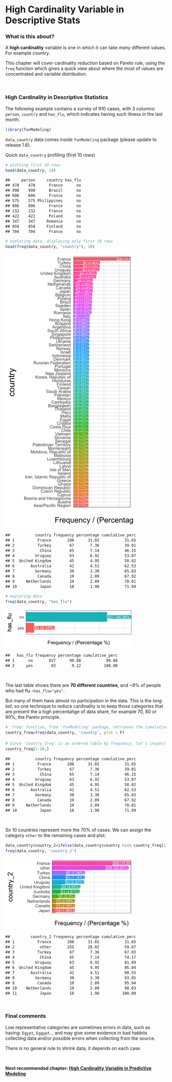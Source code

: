 High Cardinality Variable in Descriptive Stats
===
  
### What is this about?
  
A **high cardinality** variable is one in which it can take _many_ different values. For example country. 

This chapter will cover cardinality reduction based on Pareto rule, using the `freq` function which gives a quick view about where the most of values are concentrated and variable distribution.



 
 
<br> 

### High Cardinality in Descriptive Statistics

The following example contains a survey of 910 cases, with 3 columns: `person`, `country` and `has_flu`, which indicates having such illness in the last month.


```r
library(funModeling) 
```

`data_country` data comes inside `funModeling` package (please update to release 1.6).

Quick `data_country` profiling (first 10 rows)


```r
# plotting first 10 rows
head(data_country, 10)
```

```
##     person     country has_flu
## 478    478      France      no
## 990    990      Brazil      no
## 606    606      France      no
## 575    575 Philippines      no
## 806    806      France      no
## 232    232      France      no
## 422    422      Poland      no
## 347    347     Romania      no
## 858    858     Finland      no
## 704    704      France      no
```

```r
# exploring data, displaying only first 10 rows
head(freq(data_country, "country"), 10)
```

<img src="figure/data_preparation_nominal_variable-1.png" title="plot of chunk data_preparation_nominal_variable" alt="plot of chunk data_preparation_nominal_variable" width="400px" />

```
##           country frequency percentage cumulative_perc
## 1          France       288      31.65           31.65
## 2          Turkey        67       7.36           39.01
## 3           China        65       7.14           46.15
## 4         Uruguay        63       6.92           53.07
## 5  United Kingdom        45       4.95           58.02
## 6       Australia        41       4.51           62.53
## 7         Germany        30       3.30           65.83
## 8          Canada        19       2.09           67.92
## 9     Netherlands        19       2.09           70.01
## 10          Japan        18       1.98           71.99
```


```r
# exploring data
freq(data_country, "has_flu")
```

<img src="figure/data_preparation_nominal_variable_2-1.png" title="plot of chunk data_preparation_nominal_variable_2" alt="plot of chunk data_preparation_nominal_variable_2" width="400px" />

```
##   has_flu frequency percentage cumulative_perc
## 1      no       827      90.88           90.88
## 2     yes        83       9.12          100.00
```

<br>

The last table shows there are **70 different countries**, and ~9% of people who had flu -`has_flu="yes"`.

But many of them have almost no participation in the data. This is the _long tail_, so one technique to reduce cardinality is to keep those categories that are present the a high percentahge of data share, for example 70, 80 or 90%, the Pareto principle.


```r
# 'freq' function, from 'funModeling' package, retrieves the cumulative_percentage that will help to do the cut. 
country_freq=freq(data_country, 'country', plot = F)

# Since 'country_freq' is an ordered table by frequency, let's inspect the first 10 rows with the most share.
country_freq[1:10,]
```

```
##           country frequency percentage cumulative_perc
## 1          France       288      31.65           31.65
## 2          Turkey        67       7.36           39.01
## 3           China        65       7.14           46.15
## 4         Uruguay        63       6.92           53.07
## 5  United Kingdom        45       4.95           58.02
## 6       Australia        41       4.51           62.53
## 7         Germany        30       3.30           65.83
## 8          Canada        19       2.09           67.92
## 9     Netherlands        19       2.09           70.01
## 10          Japan        18       1.98           71.99
```

<br>

So 10 countries represent more the 70% of cases. We can assign the category `other` to the remaining cases and plot:


```r
data_country$country_2=ifelse(data_country$country %in% country_freq[1:10,'country'], data_country$country, 'other')
freq(data_country, 'country_2')
```

<img src="figure/data_preparation_profiling_nominal_variable_2-1.png" title="plot of chunk data_preparation_profiling_nominal_variable_2" alt="plot of chunk data_preparation_profiling_nominal_variable_2" width="400px" />

```
##         country_2 frequency percentage cumulative_perc
## 1          France       288      31.65           31.65
## 2           other       255      28.02           59.67
## 3          Turkey        67       7.36           67.03
## 4           China        65       7.14           74.17
## 5         Uruguay        63       6.92           81.09
## 6  United Kingdom        45       4.95           86.04
## 7       Australia        41       4.51           90.55
## 8         Germany        30       3.30           93.85
## 9          Canada        19       2.09           95.94
## 10    Netherlands        19       2.09           98.03
## 11          Japan        18       1.98          100.00
```

<br> 

### Final comments

Low representative categories are sometimes errors in data, such as having: `Egypt`, `Eggypt.`, and may give some evidence in bad habbits collecting data and/or possible errors when collecting from the source.

There is no general rule to shrink data, it depends on each case.

<br>

**Next recommended chapter: <a href="http://livebook.datascienceheroes.com/data_preparation/high_cardinality_descriptive_stats.html">High Cardinality Variable in Predictive Modeling</a>**




